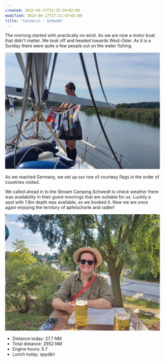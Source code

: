 ```yaml
---
created: 2023-09-17T15:35:59+02:00
modified: 2023-09-17T17:21:47+02:00
title: 'Szczecin - Schwedt'
---
```


The morning started with practically no wind. As we are now a motor boat that didn't matter. We took off and headed towards West-Oder. As it is a Sunday there were quite a few people out on the water fishing.

![Image](../2023/73086b3861f4d69938f2159ce30d7826.jpg) 

As we reached Germany, we set up our row of courtesy flags in the order of countries visited.

We called ahead in to the Stroam Camping Schwedt to check weather there was availability in their guest moorings that are suitable for us. Luckily a spot with 1.8m depth was available, so we booked it. Now we are once again enjoying the territory of apfelschorle and radler!

![Image](../2023/85362625c90e3a1886ceacb241c2a75c.jpg) 

* Distance today: 27.7 NM
* Total distance: 2952 NM
*  Engine hours: 5.7
* Lunch today: spydäri
